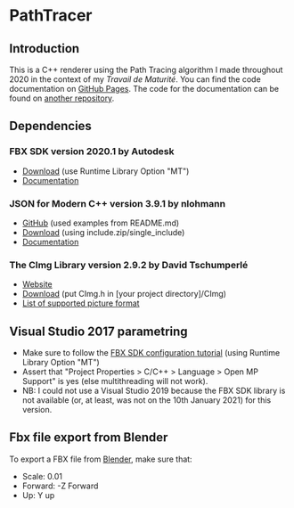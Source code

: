 # PathTracer
## Introduction
This is a C++ renderer using the Path Tracing algorithm I made throughout 2020 in the context of my *Travail de Maturité*. You can find the code documentation on [GitHub Pages](https://joachimfavre.github.io/PathTracerDocumentation/). The code for the documentation can be found on [another repository](https://github.com/JoachimFavre/PathTracerDocumentation).

## Dependencies
### FBX SDK version 2020.1 by Autodesk
- [Download](https://www.autodesk.com/developer-network/platform-technologies/fbx-sdk-2020-0) (use Runtime Library Option "MT")
- [Documentation](https://help.autodesk.com/view/FBX/2020/ENU/)

### JSON for Modern C++ version 3.9.1 by nlohmann
- [GitHub](https://github.com/nlohmann/json) (used examples from README.md)
- [Download](https://github.com/nlohmann/json/releases/tag/v3.9.1) (using include.zip/single_include)
- [Documentation](https://nlohmann.github.io/json/)

### The CImg Library version 2.9.2 by David Tschumperlé
- [Website](http://cimg.eu/)
- [Download](http://cimg.eu/download.shtml) (put CImg.h in [your project directory]/CImg)
- [List of supported picture format](http://cimg.eu/reference/group__cimg__files__io.html)

## Visual Studio 2017 parametring
- Make sure to follow the [FBX SDK configuration tutorial](https://help.autodesk.com/view/FBX/2020/ENU/?guid=FBX_Developer_Help_getting_started_installing_and_configuring_configuring_the_fbx_sdk_for_wind_html) (using Runtime Library Option "MT")
- Assert that "Project Properties > C/C++ > Language > Open MP Support" is yes (else multithreading will not work).
- NB: I could not use a Visual Studio 2019 because the FBX SDK library is not available (or, at least, was not on the 10th January 2021) for this version.  

## Fbx file export from Blender
To export a FBX file from [Blender](https://www.blender.org/), make sure that:
- Scale: 0.01
- Forward: -Z Forward
- Up: Y up
